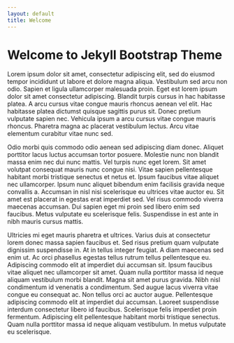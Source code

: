 ```yaml
---
layout: default
title: Welcome
---
```

# Welcome to Jekyll Bootstrap Theme
Lorem ipsum dolor sit amet, consectetur adipiscing elit, sed do eiusmod tempor incididunt ut labore et dolore magna aliqua. Vestibulum sed arcu non odio. Sapien et ligula ullamcorper malesuada proin. Eget est lorem ipsum dolor sit amet consectetur adipiscing. Blandit turpis cursus in hac habitasse platea. A arcu cursus vitae congue mauris rhoncus aenean vel elit. Hac habitasse platea dictumst quisque sagittis purus sit. Donec pretium vulputate sapien nec. Vehicula ipsum a arcu cursus vitae congue mauris rhoncus. Pharetra magna ac placerat vestibulum lectus. Arcu vitae elementum curabitur vitae nunc sed.

Odio morbi quis commodo odio aenean sed adipiscing diam donec. Aliquet porttitor lacus luctus accumsan tortor posuere. Molestie nunc non blandit massa enim nec dui nunc mattis. Vel turpis nunc eget lorem. Sit amet volutpat consequat mauris nunc congue nisi. Vitae sapien pellentesque habitant morbi tristique senectus et netus et. Ipsum faucibus vitae aliquet nec ullamcorper. Ipsum nunc aliquet bibendum enim facilisis gravida neque convallis a. Accumsan in nisl nisi scelerisque eu ultrices vitae auctor eu. Sit amet est placerat in egestas erat imperdiet sed. Vel risus commodo viverra maecenas accumsan. Dui sapien eget mi proin sed libero enim sed faucibus. Metus vulputate eu scelerisque felis. Suspendisse in est ante in nibh mauris cursus mattis.

Ultricies mi eget mauris pharetra et ultrices. Varius duis at consectetur lorem donec massa sapien faucibus et. Sed risus pretium quam vulputate dignissim suspendisse in. At in tellus integer feugiat. A diam maecenas sed enim ut. Ac orci phasellus egestas tellus rutrum tellus pellentesque eu. Adipiscing commodo elit at imperdiet dui accumsan sit. Ipsum faucibus vitae aliquet nec ullamcorper sit amet. Quam nulla porttitor massa id neque aliquam vestibulum morbi blandit. Magna sit amet purus gravida. Nibh nisl condimentum id venenatis a condimentum. Sed augue lacus viverra vitae congue eu consequat ac. Non tellus orci ac auctor augue. Pellentesque adipiscing commodo elit at imperdiet dui accumsan. Laoreet suspendisse interdum consectetur libero id faucibus. Scelerisque felis imperdiet proin fermentum. Adipiscing elit pellentesque habitant morbi tristique senectus. Quam nulla porttitor massa id neque aliquam vestibulum. In metus vulputate eu scelerisque.